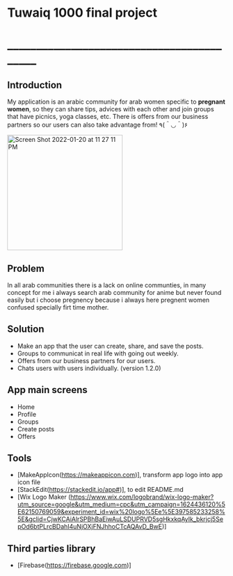 # Tuwaiq 1000 final project
# __________________________________________
## Introduction 
My application is an arabic community for arab women specific to **pregnant women**, so they can share tips, advices with each other and join groups that have picnics, yoga classes, etc.
There is offers from our business partners so our users can also take advantage from! ٩(＾◡＾)۶

<img width="265" alt="Screen Shot 2022-01-20 at 11 27 11 PM" src="https://user-images.githubusercontent.com/92252688/150671623-afdc158e-3633-4dd5-8188-e05ef677cb4b.png">

## Problem
In all arab communities there is a lack on online communties, in many concept for me i always search arab community for anime but never found easily but i choose pregnency because i always here pregnent women confused specially firt time mother.

## Solution
- Make an app that the user can create, share, and save the posts.
- Groups to communicat in real life with going out weekly.
- Offers from our business partners for our users.
- Chats users with users individually. (version 1.2.0)

## App main screens 
- Home
- Profile
- Groups
- Create posts
- Offers

## Tools
- [MakeAppIcon(https://makeappicon.com)], transform app logo into app icon file
- [StackEdit(https://stackedit.io/app#)], to edit README.md
- [Wix Logo Maker (https://www.wix.com/logobrand/wix-logo-maker?utm_source=google&utm_medium=cpc&utm_campaign=1624436120%5E62150769059&experiment_id=wix%20logo%5Ee%5E397585233258%5E&gclid=CjwKCAiAlrSPBhBaEiwAuLSDUPRVD5sgHkxkqAyIk_bkrjcj5SepOd6btPLrcBDahI4uNjOXjFNJhhoCTcAQAvD_BwE)]

## Third parties library 
- [Firebase(https://firebase.google.com)]
